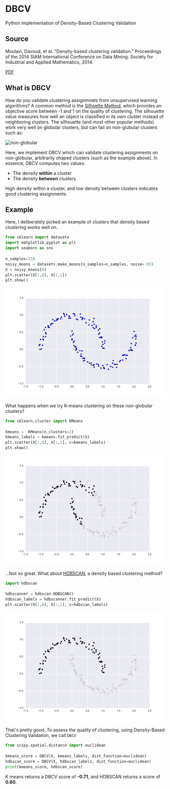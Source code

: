 # DBCV
Python implementation of Density-Based Clustering Validation

## Source

Moulavi, Davoud, et al. "Density-based clustering validation." Proceedings of the 2014 SIAM International Conference on Data Mining. Society for Industrial and Applied Mathematics, 2014.

[PDF](http://epubs.siam.org/doi/pdf/10.1137/1.9781611973440.96)

## What is DBCV

How do you validate clustering assignmnets from unsupervised learning algorithms?  A common method is the [Silhoette Method](https://en.wikipedia.org/wiki/Silhouette_(clustering)), which provides an objective score between -1 and 1 on the quality of clustering.  The silhouette value measures how well an object is classified in its own cluster instead of neighboring clusters.  The silhouette (and most other popular methods) work very well on globular clusters, but can fail on non-glubular clusters such as:

![non-globular](http://hdbscan.readthedocs.io/en/latest/_images/advanced_hdbscan_5_1.png)

Here, we implement DBCV which can validate clustering assignments on non-globular, arbitrarily shaped clusters (such as the example above).  In essence, DBCV computes two values:

* The density **within** a cluster
* The density **between** clusters

High density within a cluster, and low density between clusters indicates good clustering assignments.

## Example

Here, I deliberately picked an example of clusters that density based clustering works well on.

```python
from sklearn import datasets
import matplotlib.pyplot as plt
import seaborn as sns

n_samples=150
noisy_moons = datasets.make_moons(n_samples=n_samples, noise=.05)
X = noisy_moons[0]
plt.scatter(X[:,0], X[:,1])
plt.show()
```

![moons](plots/moons.png)

What happens when we try K-means clustering on these non-globular clusters?

```python
from sklearn.cluster import KMeans

kmeans =  KMeans(n_clusters=2)
kmeans_labels = kmeans.fit_predict(X)
plt.scatter(X[:,0], X[:,1], c=kmeans_labels)
plt.show()
```

![kmeans](plots/kmeans.png)

...Not so great.  What about [HDBSCAN](https://github.com/scikit-learn-contrib/hdbscan), a density based clustering method?

```python
import hdbscan

hdbscanner = hdbscan.HDBSCAN()
hdbscan_labels = hdbscanner.fit_predict(X)
plt.scatter(X[:,0], X[:,1], c=hdbscan_labels)
```

![hdbscan](plots/hdbscan.png)

That's pretty good.  To assess the quality of clustering, using Density-Based Clustering Validation, we call `DBCV`

```python
from scipy.spatial.distance import euclidean

kmeans_score = DBCV(X, kmeans_labels, dist_function=euclidean)
hdbscan_score = DBCV(X, hdbscan_labels, dist_function=euclidean)
print(kmeans_score, hdbscan_score)
```

K means returns a DBCV score of **-0.71**, and HDBSCAN returns a score of **0.60**.  
